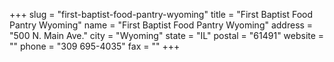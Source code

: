 +++
slug = "first-baptist-food-pantry-wyoming"
title = "First Baptist Food Pantry Wyoming"
name = "First Baptist Food Pantry Wyoming"
address = "500 N. Main Ave."
city = "Wyoming"
state = "IL"
postal = "61491"
website = ""
phone = "309 695-4035"
fax = ""
+++
